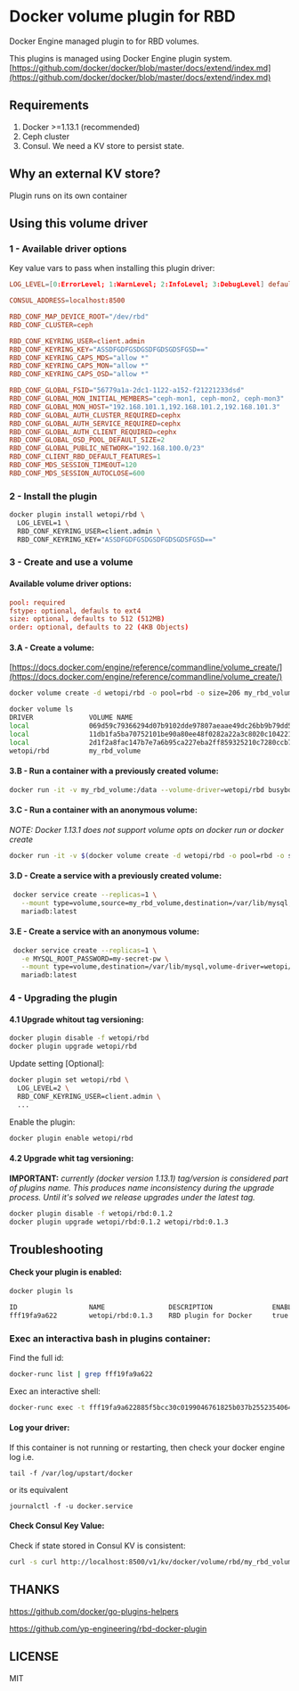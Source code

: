 # Docker volume plugin for RBD

Docker Engine managed plugin to for RBD volumes.

This plugins is managed using Docker Engine plugin system.
[https://github.com/docker/docker/blob/master/docs/extend/index.md](https://github.com/docker/docker/blob/master/docs/extend/index.md)

## Requirements

1. Docker >=1.13.1 (recommended)
2. Ceph cluster
3. Consul. We need a KV store to persist state. 

## Why an external KV store?

Plugin runs on its own container 

## Using this volume driver

### 1 - Available driver options

Key value vars to pass when installing this plugin driver:

```conf
LOG_LEVEL=[0:ErrorLevel; 1:WarnLevel; 2:InfoLevel; 3:DebugLevel] defaults to 0

CONSUL_ADDRESS=localhost:8500

RBD_CONF_MAP_DEVICE_ROOT="/dev/rbd"
RBD_CONF_CLUSTER=ceph

RBD_CONF_KEYRING_USER=client.admin
RBD_CONF_KEYRING_KEY="ASSDFGDFGSDGSDFGDSGDSFGSD=="
RBD_CONF_KEYRING_CAPS_MDS="allow *"
RBD_CONF_KEYRING_CAPS_MON="allow *"
RBD_CONF_KEYRING_CAPS_OSD="allow *"

RBD_CONF_GLOBAL_FSID="56779a1a-2dc1-1122-a152-f21221233dsd"
RBD_CONF_GLOBAL_MON_INITIAL_MEMBERS="ceph-mon1, ceph-mon2, ceph-mon3"
RBD_CONF_GLOBAL_MON_HOST="192.168.101.1,192.168.101.2,192.168.101.3"
RBD_CONF_GLOBAL_AUTH_CLUSTER_REQUIRED=cephx
RBD_CONF_GLOBAL_AUTH_SERVICE_REQUIRED=cephx
RBD_CONF_GLOBAL_AUTH_CLIENT_REQUIRED=cephx
RBD_CONF_GLOBAL_OSD_POOL_DEFAULT_SIZE=2
RBD_CONF_GLOBAL_PUBLIC_NETWORK="192.168.100.0/23"
RBD_CONF_CLIENT_RBD_DEFAULT_FEATURES=1
RBD_CONF_MDS_SESSION_TIMEOUT=120
RBD_CONF_MDS_SESSION_AUTOCLOSE=600
```

### 2 - Install the plugin

```bash
docker plugin install wetopi/rbd \
  LOG_LEVEL=1 \
  RBD_CONF_KEYRING_USER=client.admin \
  RBD_CONF_KEYRING_KEY="ASSDFGDFGSDGSDFGDSGDSFGSD=="
```

### 3 - Create and use a volume

#### Available volume driver options:

```conf
pool: required
fstype: optional, defauls to ext4
size: optional, defaults to 512 (512MB)
order: optional, defaults to 22 (4KB Objects)
```

#### 3.A - Create a volume: 

[https://docs.docker.com/engine/reference/commandline/volume_create/](https://docs.docker.com/engine/reference/commandline/volume_create/)

```sh
docker volume create -d wetopi/rbd -o pool=rbd -o size=206 my_rbd_volume

docker volume ls
DRIVER              VOLUME NAME
local               069d59c79366294d07b9102dde97807aeaae49dc26bb9b79dd5b983f7041d069
local               11db1fa5ba70752101be90a80ee48f0282a22a3c8020c1042219ed1ed5cb0557
local               2d1f2a8fac147b7e7a6b95ca227eba2ff859325210c7280ccb73fd5beda6e67a
wetopi/rbd          my_rbd_volume
```

#### 3.B - Run a container with a previously created volume: 

```bash
docker run -it -v my_rbd_volume:/data --volume-driver=wetopi/rbd busybox sh
```

#### 3.C - Run a container with an anonymous volume: 

*NOTE: Docker 1.13.1 does not support volume opts on docker run or docker create*

```bash
docker run -it -v $(docker volume create -d wetopi/rbd -o pool=rbd -o size=206):/data --volume-driver=wetopi/rbd -o pool=rbd -o size=206 busybox sh
```

#### 3.D - Create a service with a previously created volume: 

```bash
 docker service create --replicas=1 \
   --mount type=volume,source=my_rbd_volume,destination=/var/lib/mysql,volume-driver=wetopi/rbd \
   mariadb:latest
```

#### 3.E - Create a service with an anonymous volume: 

```bash
 docker service create --replicas=1 \
   -e MYSQL_ROOT_PASSWORD=my-secret-pw \
   --mount type=volume,destination=/var/lib/mysql,volume-driver=wetopi/rbd,volume-opt=pool=rbd,volume-opt=size=512 \
   mariadb:latest
```


### 4 - Upgrading the plugin

#### 4.1 Upgrade whitout tag versioning:


```bash
docker plugin disable -f wetopi/rbd 
docker plugin upgrade wetopi/rbd 
```

Update setting [Optional]:
```bash
docker plugin set wetopi/rbd \
  LOG_LEVEL=2 \
  RBD_CONF_KEYRING_USER=client.admin \
  ...
```

Enable the plugin:
```bash
docker plugin enable wetopi/rbd 
```


#### 4.2 Upgrade whit tag versioning:

**IMPORTANT:** *currently (docker version 1.13.1) tag/version is considered part of plugins name. This produces name inconsistency during the upgrade process. Until it's solved we release upgrades under the latest tag.*

```bash
docker plugin disable -f wetopi/rbd:0.1.2
docker plugin upgrade wetopi/rbd:0.1.2 wetopi/rbd:0.1.3 
```



## Troubleshooting

#### Check your plugin is enabled:

```bash
docker plugin ls

ID                  NAME                DESCRIPTION               ENABLED
fff19fa9a622        wetopi/rbd:0.1.3    RBD plugin for Docker     true
```

### Exec an interactiva bash in plugins container:

Find the full id:

```bash
docker-runc list | grep fff19fa9a622
```

Exec an interactive shell:

```bash
docker-runc exec -t fff19fa9a622885f5bcc30c0199046761825b037b25523540647b12ccf84403be bash
```

#### Log your driver:

If this container is not running or restarting, then check your docker engine log i.e. 

`tail -f /var/log/upstart/docker` 

or its equivalent 

`journalctl -f -u docker.service`


#### Check Consul Key Value:

Check if state stored in Consul KV is consistent:

```bash
curl -s curl http://localhost:8500/v1/kv/docker/volume/rbd/my_rbd_volume?raw
```



## THANKS

https://github.com/docker/go-plugins-helpers

https://github.com/yp-engineering/rbd-docker-plugin

## LICENSE

MIT
